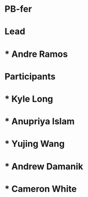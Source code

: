# PB-fer
# 
# Lead
# * Andre Ramos
# 
# Participants 
# * Kyle Long
# * Anupriya Islam
# * Yujing Wang
# * Andrew Damanik
# * Cameron White
